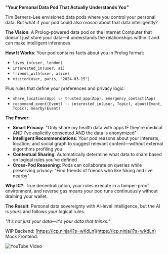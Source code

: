 **"Your Personal Data Pod That Actually Understands You"**

Tim Berners-Lee envisioned data pods where you control your personal data. But what if your pod could also *reason* about that data intelligently?

**The Vision**: A Prolog-powered data pod on the Internet Computer that doesn't just store your data—it understands the relationships within it and can make intelligent inferences.

**How It Works**: Your pod contains facts about you in Prolog format:

- `lives_in(user, london)`
- `interested_in(user, ai)`
- `friends_with(user, alice)`
- `visited(user, paris, "2024-03-15")`

Plus rules that define your preferences and privacy logic:

- `share_location(App) :- trusted_app(App), emergency_contact(App)`
- `recommend_event(Event) :- interested_in(user, Topic), about(Event, Topic), nearby(Event)`

**The Power**:

- **Smart Privacy**: "Only share my health data with apps IF they're medical AND I've explicitly consented AND the data is anonymized"
- **Intelligent Recommendations**: Your pod reasons about your interests, location, and social graph to suggest relevant content—without external algorithms profiling you
- **Contextual Sharing**: Automatically determine what data to share based on logical rules you've defined
- **Cross-Pod Reasoning**: Pods can collaborate on queries while preserving privacy: "Find friends of friends who like hiking and live nearby"

**Why IC?**: True decentralization, your rules execute in a tamper-proof environment, and reverse gas means your pod runs continuously without draining your wallet.

**The Result**: Personal data sovereignty with AI-level intelligence, but the AI is *yours* and follows *your* logical rules.

*"It's not just your data—it's your data that thinks."*

WIP Backend: [https://icp.ninja/i?s=wKdLn](https://icp.ninja/i?s=wKdLn)
Mock Frontend:

![YouTube Video](https://www.youtube.com/watch?v=sPUtKn8Z8Uk)
